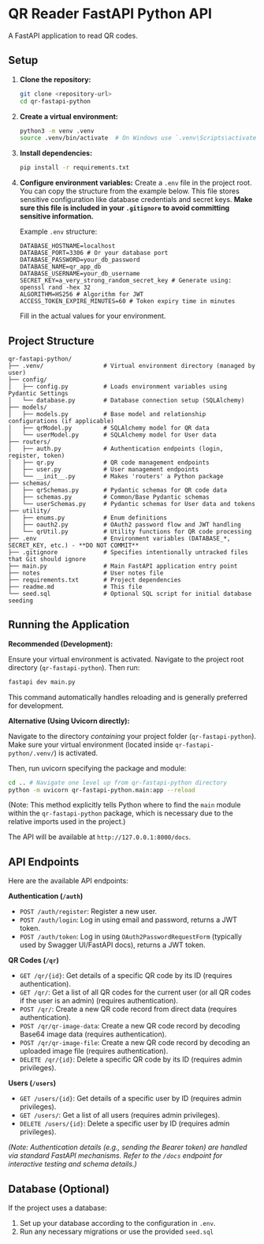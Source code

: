 # QR Reader FastAPI Python API

A FastAPI application to read QR codes.

## Setup

1.  **Clone the repository:**
    ```bash
    git clone <repository-url>
    cd qr-fastapi-python
    ```

2.  **Create a virtual environment:**
    ```bash
    python3 -m venv .venv
    source .venv/bin/activate  # On Windows use `.venv\Scripts\activate`
    ```

3.  **Install dependencies:**
    ```bash
    pip install -r requirements.txt
    ```

4.  **Configure environment variables:**
    Create a `.env` file in the project root. You can copy the structure from the example below. This file stores sensitive configuration like database credentials and secret keys. **Make sure this file is included in your `.gitignore` to avoid committing sensitive information.**

    Example `.env` structure:
    ```dotenv
    DATABASE_HOSTNAME=localhost
    DATABASE_PORT=3306 # Or your database port
    DATABASE_PASSWORD=your_db_password
    DATABASE_NAME=qr_app_db
    DATABASE_USERNAME=your_db_username
    SECRET_KEY=a_very_strong_random_secret_key # Generate using: openssl rand -hex 32
    ALGORITHM=HS256 # Algorithm for JWT
    ACCESS_TOKEN_EXPIRE_MINUTES=60 # Token expiry time in minutes
    ```
    Fill in the actual values for your environment.

## Project Structure

```
qr-fastapi-python/
├── .venv/                 # Virtual environment directory (managed by user)
├── config/
│   ├── config.py          # Loads environment variables using Pydantic Settings
│   └── database.py        # Database connection setup (SQLAlchemy)
├── models/
│   ├── models.py          # Base model and relationship configurations (if applicable)
│   ├── qrModel.py         # SQLAlchemy model for QR data
│   └── userModel.py       # SQLAlchemy model for User data
├── routers/
│   ├── auth.py            # Authentication endpoints (login, register, token)
│   ├── qr.py              # QR code management endpoints
│   ├── user.py            # User management endpoints
│   └── __init__.py        # Makes 'routers' a Python package
├── schemas/
│   ├── qrSchemas.py       # Pydantic schemas for QR code data
│   ├── schemas.py         # Common/Base Pydantic schemas
│   └── userSchemas.py     # Pydantic schemas for User data and tokens
├── utility/
│   ├── enums.py           # Enum definitions
│   ├── oauth2.py          # OAuth2 password flow and JWT handling
│   └── qrUtil.py          # Utility functions for QR code processing
├── .env                   # Environment variables (DATABASE_*, SECRET_KEY, etc.) - **DO NOT COMMIT**
├── .gitignore             # Specifies intentionally untracked files that Git should ignore
├── main.py                # Main FastAPI application entry point
├── notes                  # User notes file
├── requirements.txt       # Project dependencies
├── readme.md              # This file
└── seed.sql               # Optional SQL script for initial database seeding
```

## Running the Application

**Recommended (Development):**

Ensure your virtual environment is activated. Navigate to the project root directory (`qr-fastapi-python`). Then run:

```bash
fastapi dev main.py
```
This command automatically handles reloading and is generally preferred for development.

**Alternative (Using Uvicorn directly):**

Navigate to the directory *containing* your project folder (`qr-fastapi-python`). Make sure your virtual environment (located inside `qr-fastapi-python/.venv/`) is activated.

Then, run uvicorn specifying the package and module:

```bash
cd .. # Navigate one level up from qr-fastapi-python directory
python -m uvicorn qr-fastapi-python.main:app --reload
```

(Note: This method explicitly tells Python where to find the `main` module within the `qr-fastapi-python` package, which is necessary due to the relative imports used in the project.)

The API will be available at `http://127.0.0.1:8000/docs`.

## API Endpoints

Here are the available API endpoints:

**Authentication (`/auth`)**

*   `POST /auth/register`: Register a new user.
*   `POST /auth/login`: Log in using email and password, returns a JWT token.
*   `POST /auth/token`: Log in using `OAuth2PasswordRequestForm` (typically used by Swagger UI/FastAPI docs), returns a JWT token.

**QR Codes (`/qr`)**

*   `GET /qr/{id}`: Get details of a specific QR code by its ID (requires authentication).
*   `GET /qr/`: Get a list of all QR codes for the current user (or all QR codes if the user is an admin) (requires authentication).
*   `POST /qr/`: Create a new QR code record from direct data (requires authentication).
*   `POST /qr/qr-image-data`: Create a new QR code record by decoding Base64 image data (requires authentication).
*   `POST /qr/qr-image-file`: Create a new QR code record by decoding an uploaded image file (requires authentication).
*   `DELETE /qr/{id}`: Delete a specific QR code by its ID (requires admin privileges).

**Users (`/users`)**

*   `GET /users/{id}`: Get details of a specific user by ID (requires admin privileges).
*   `GET /users/`: Get a list of all users (requires admin privileges).
*   `DELETE /users/{id}`: Delete a specific user by ID (requires admin privileges).

*(Note: Authentication details (e.g., sending the Bearer token) are handled via standard FastAPI mechanisms. Refer to the `/docs` endpoint for interactive testing and schema details.)*

## Database (Optional)

If the project uses a database:

1.  Set up your database according to the configuration in `.env`.
2.  Run any necessary migrations or use the provided `seed.sql`
